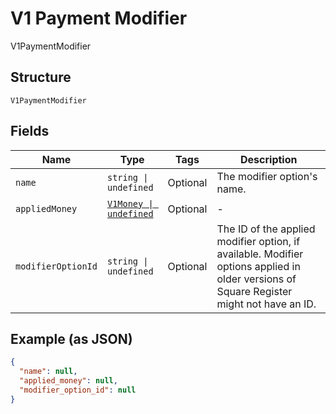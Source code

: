 
# V1 Payment Modifier

V1PaymentModifier

## Structure

`V1PaymentModifier`

## Fields

| Name | Type | Tags | Description |
|  --- | --- | --- | --- |
| `name` | `string \| undefined` | Optional | The modifier option's name. |
| `appliedMoney` | [`V1Money \| undefined`](../../doc/models/v1-money.md) | Optional | - |
| `modifierOptionId` | `string \| undefined` | Optional | The ID of the applied modifier option, if available. Modifier options applied in older versions of Square Register might not have an ID. |

## Example (as JSON)

```json
{
  "name": null,
  "applied_money": null,
  "modifier_option_id": null
}
```

